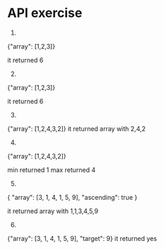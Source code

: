 # API exercise

1. 
{"array": [1,2,3]}

it returned 6

2. 
{"array": [1,2,3]}

it returned 6

3. 
{"array": [1,2,4,3,2]}
it returned array with 2,4,2

4. 
{"array": [1,2,4,3,2]}

min returned 1
max returned 4

5. 
{
    "array": [3, 1, 4, 1, 5, 9],
    "ascending": true
}

it returned array with 1,1,3,4,5,9

6. 
{"array": [3, 1, 4, 1, 5, 9],
    "target": 9}
it returned yes

